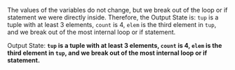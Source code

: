 The values of the variables do not change, but we break out of the loop or if statement we were directly inside. Therefore, the Output State is: `tup` is a tuple with at least 3 elements, `count` is 4, `elem` is the third element in `tup`, and we break out of the most internal loop or if statement.

Output State: **`tup` is a tuple with at least 3 elements, `count` is 4, `elem` is the third element in `tup`, and we break out of the most internal loop or if statement.**